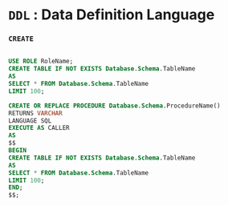 # `DDL` : Data Definition Language

### `CREATE`
```sql

USE ROLE RoleName;
CREATE TABLE IF NOT EXISTS Database.Schema.TableName 
AS 
SELECT * FROM Database.Schema.TableName 
LIMIT 100;
```

```sql
CREATE OR REPLACE PROCEDURE Database.Schema.ProcedureName()
RETURNS VARCHAR
LANGUAGE SQL
EXECUTE AS CALLER
AS
$$
BEGIN
CREATE TABLE IF NOT EXISTS Database.Schema.TableName 
AS 
SELECT * FROM Database.Schema.TableName 
LIMIT 100; 
END;
$$;
```

